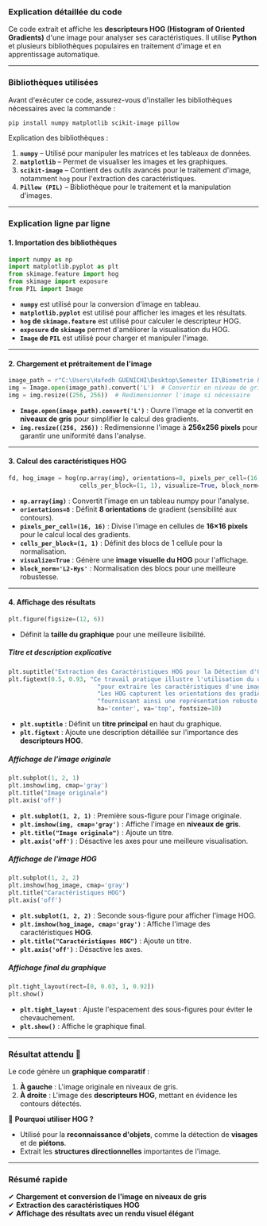 ### **Explication détaillée du code**

Ce code extrait et affiche les **descripteurs HOG (Histogram of Oriented Gradients)** d'une image pour analyser ses caractéristiques. Il utilise **Python** et plusieurs bibliothèques populaires en traitement d'image et en apprentissage automatique.

---

### **Bibliothèques utilisées**

Avant d'exécuter ce code, assurez-vous d'installer les bibliothèques nécessaires avec la commande :

```sh
pip install numpy matplotlib scikit-image pillow
```

Explication des bibliothèques :

1. **`numpy`** – Utilisé pour manipuler les matrices et les tableaux de données.
2. **`matplotlib`** – Permet de visualiser les images et les graphiques.
3. **`scikit-image`** – Contient des outils avancés pour le traitement d'image, notamment `hog` pour l'extraction des caractéristiques.
4. **`Pillow (PIL)`** – Bibliothèque pour le traitement et la manipulation d'images.

---

### **Explication ligne par ligne**

#### **1. Importation des bibliothèques**

```python
import numpy as np
import matplotlib.pyplot as plt
from skimage.feature import hog
from skimage import exposure
from PIL import Image
```

- **`numpy`** est utilisé pour la conversion d'image en tableau.
- **`matplotlib.pyplot`** est utilisé pour afficher les images et les résultats.
- **`hog` de `skimage.feature`** est utilisé pour calculer le descripteur HOG.
- **`exposure` de `skimage`** permet d'améliorer la visualisation du HOG.
- **`Image` de `PIL`** est utilisé pour charger et manipuler l'image.

---

#### **2. Chargement et prétraitement de l'image**

```python
image_path = r"C:\Users\Hafedh GUENICHI\Desktop\Semester II\Biometrie & Tattouage\II\Méthodes d extractions des Cractéristiques Faciale\Méthodes d extractions des Cractéristiques Faciale\img.jpg"
img = Image.open(image_path).convert('L')  # Convertir en niveau de gris
img = img.resize((256, 256))  # Redimensionner l'image si nécessaire
```

- **`Image.open(image_path).convert('L')`** : Ouvre l'image et la convertit en **niveaux de gris** pour simplifier le calcul des gradients.
- **`img.resize((256, 256))`** : Redimensionne l'image à **256x256 pixels** pour garantir une uniformité dans l'analyse.

---

#### **3. Calcul des caractéristiques HOG**

```python
fd, hog_image = hog(np.array(img), orientations=8, pixels_per_cell=(16, 16),
                    cells_per_block=(1, 1), visualize=True, block_norm='L2-Hys')
```

- **`np.array(img)`** : Convertit l'image en un tableau numpy pour l'analyse.
- **`orientations=8`** : Définit **8 orientations** de gradient (sensibilité aux contours).
- **`pixels_per_cell=(16, 16)`** : Divise l'image en cellules de **16×16 pixels** pour le calcul local des gradients.
- **`cells_per_block=(1, 1)`** : Définit des blocs de 1 cellule pour la normalisation.
- **`visualize=True`** : Génère une **image visuelle du HOG** pour l'affichage.
- **`block_norm='L2-Hys'`** : Normalisation des blocs pour une meilleure robustesse.

---

#### **4. Affichage des résultats**

```python
plt.figure(figsize=(12, 6))
```

- Définit la **taille du graphique** pour une meilleure lisibilité.

##### **Titre et description explicative**

```python
plt.suptitle("Extraction des Caractéristiques HOG pour la Détection d'Objets", fontsize=16, fontweight='bold')
plt.figtext(0.5, 0.93, "Ce travail pratique illustre l'utilisation du descripteur HOG\n"
                         "pour extraire les caractéristiques d'une image et détecter les objets.\n"
                         "Les HOG capturent les orientations des gradients dans l'image,\n"
                         "fournissant ainsi une représentation robuste des contours et des textures.", 
                         ha='center', va='top', fontsize=10)
```

- **`plt.suptitle`** : Définit un **titre principal** en haut du graphique.
- **`plt.figtext`** : Ajoute une description détaillée sur l'importance des **descripteurs HOG**.

##### **Affichage de l'image originale**

```python
plt.subplot(1, 2, 1)
plt.imshow(img, cmap='gray')
plt.title("Image originale")
plt.axis('off')
```

- **`plt.subplot(1, 2, 1)`** : Première sous-figure pour l'image originale.
- **`plt.imshow(img, cmap='gray')`** : Affiche l'image en **niveaux de gris**.
- **`plt.title("Image originale")`** : Ajoute un titre.
- **`plt.axis('off')`** : Désactive les axes pour une meilleure visualisation.

##### **Affichage de l'image HOG**

```python
plt.subplot(1, 2, 2)
plt.imshow(hog_image, cmap='gray')
plt.title("Caractéristiques HOG")
plt.axis('off')
```

- **`plt.subplot(1, 2, 2)`** : Seconde sous-figure pour afficher l'image HOG.
- **`plt.imshow(hog_image, cmap='gray')`** : Affiche l'image des caractéristiques **HOG**.
- **`plt.title("Caractéristiques HOG")`** : Ajoute un titre.
- **`plt.axis('off')`** : Désactive les axes.

##### **Affichage final du graphique**

```python
plt.tight_layout(rect=[0, 0.03, 1, 0.92])
plt.show()
```

- **`plt.tight_layout`** : Ajuste l'espacement des sous-figures pour éviter le chevauchement.
- **`plt.show()`** : Affiche le graphique final.

---

### **Résultat attendu 🎨**

Le code génère un **graphique comparatif** :

1. **À gauche** : L'image originale en niveaux de gris.
2. **À droite** : L'image des **descripteurs HOG**, mettant en évidence les contours détectés.

📌 **Pourquoi utiliser HOG ?**

- Utilisé pour la **reconnaissance d'objets**, comme la détection de **visages** et de **piétons**.
- Extrait les **structures directionnelles** importantes de l'image.

---

### **Résumé rapide**

✔ **Chargement et conversion de l'image en niveaux de gris**  
✔ **Extraction des caractéristiques HOG**  
✔ **Affichage des résultats avec un rendu visuel élégant**
